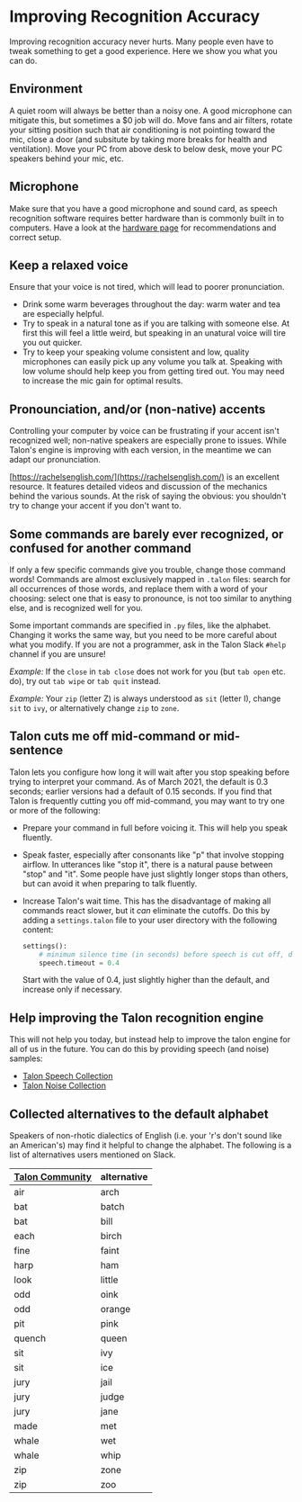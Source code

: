 # Improving Recognition Accuracy

Improving recognition accuracy never hurts.  Many people even have to tweak something to get a good experience.  Here we show you what you can do.


## Environment

A quiet room will always be better than a noisy one.  A good microphone can mitigate this, but sometimes a $0 job will do.  Move fans and air filters, rotate your sitting position such that air conditioning is not pointing toward the mic, close a door (and subsitute by taking more breaks for health and ventilation).  Move your PC from above desk to below desk, move your PC speakers behind your mic, etc.


## Microphone

Make sure that you have a good microphone and sound card, as speech recognition software requires better hardware than is commonly built in to computers. Have a look at the [hardware page](/hardware) for recommendations and correct setup.


## Keep a relaxed voice

Ensure that your voice is not tired, which will lead to poorer pronunciation.

- Drink some warm beverages throughout the day: warm water and tea are especially helpful.
- Try to speak in a natural tone as if you are talking with someone else.  At first this will feel a little weird, but speaking in an unatural voice will tire you out quicker.
- Try to keep your speaking volume consistent and low, quality microphones can easily pick up any volume you talk at.  Speaking with low volume should help keep you from getting tired out.  You may need to increase the mic gain for optimal results.


## Pronounciation, and/or (non-native) accents

Controlling your computer by voice can be frustrating if your accent isn't recognized well; non-native speakers are especially prone to issues.  While Talon's engine is improving with each version, in the meantime we can adapt our pronunciation.

[https://rachelsenglish.com/](https://rachelsenglish.com/) is an excellent resource. It features detailed videos and discussion of the mechanics behind the various sounds. At the risk of saying the obvious: you shouldn't try to change your accent if you don't want to.


## Some commands are barely ever recognized, or confused for another command

If only a few specific commands give you trouble, change those command words!  Commands are almost exclusively mapped in `.talon` files: search for all occurrences of those words, and replace them with a word of your choosing: select one that is easy to pronounce, is not too similar to anything else, and is recognized well for you.

Some important commands are specified in `.py` files, like the alphabet.  Changing it works the same way, but you need to be more careful about what you modify.  If you are not a programmer, ask in the Talon Slack `#help` channel if you are unsure!

_Example:_  If the `close` in `tab close` does not work for you (but `tab open` etc. do), try out `tab wipe` or `tab quit` instead.

_Example:_ Your `zip` (letter Z) is always understood as `sit` (letter I), change `sit` to `ivy`, or alternatively change `zip` to `zone`.


## Talon cuts me off mid-command or mid-sentence

Talon lets you configure how long it will wait after you stop speaking before trying to interpret your command. As of March 2021, the default is 0.3 seconds; earlier versions had a default of 0.15 seconds. If you find that Talon is frequently cutting you off mid-command, you may want to try one or more of the following:

* Prepare your command in full before voicing it.  This will help you speak fluently.

* Speak faster, especially after consonants like "p" that involve stopping airflow. In utterances like "stop it", there is a natural pause between "stop" and "it".  Some people have just slightly longer stops than others, but can avoid it when preparing to talk fluently.

* Increase Talon's wait time. This has the disadvantage of making all commands react slower, but it _can_ eliminate the cutoffs. Do this by adding a `settings.talon` file to your user directory with the following content:
  ```python
  settings():
      # minimum silence time (in seconds) before speech is cut off, default 0.3
      speech.timeout = 0.4
  ```
  Start with the value of 0.4, just slightly higher than the default, and increase only if necessary.


## Help improving the Talon recognition engine

This will not help you today, but instead help to improve the talon engine for all of us in the future.  You can do this by providing speech (and noise) samples:

* [Talon Speech Collection](https://speech.talonvoice.com/)
* [Talon Noise Collection](https://noise.talonvoice.com/)


## Collected alternatives to the default alphabet

Speakers of non-rhotic dialectics of English (i.e. your 'r's don't sound like an American's) may find it helpful to change the alphabet. The following is a list of alternatives users mentioned on Slack.

[Talon Community](https://github.com/talonhub/community) | alternative
--- | ---
air | arch
bat | batch
bat | bill
each | birch
fine | faint
harp | ham
look | little
odd | oink
odd | orange
pit | pink
quench | queen
sit | ivy
sit | ice
jury | jail
jury | judge
jury | jane
made | met
whale | wet
whale | whip
zip | zone
zip | zoo
